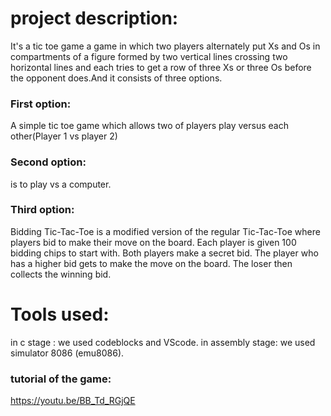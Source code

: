 
# project description:
It's a tic toe game a game in which two players alternately put Xs and Os in compartments of a figure formed by two vertical lines crossing two horizontal lines and each tries to get a row of three Xs or three Os before the opponent does.And it consists of three options.
### First option:
A simple tic toe game which allows two of players play versus each other(Player 1 vs player 2)
### Second option:
is to play vs a computer.
### Third option:
Bidding Tic-Tac-Toe is a modified version of the regular Tic-Tac-Toe where players bid to make their move on the board. Each player is given 100 bidding chips to start with. Both players make a secret bid. The player who has a higher bid gets to make the move on the board. The loser then collects the winning bid.
# Tools used:
in c stage : we used codeblocks and VScode.
in assembly stage: we used simulator 8086 (emu8086).
### tutorial of the game:
https://youtu.be/BB_Td_RGjQE
